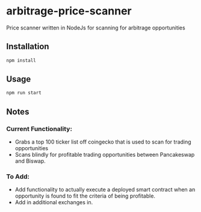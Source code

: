 # arbitrage-price-scanner

Price scanner written in NodeJs for scanning for arbitrage opportunities

## Installation

```bash
npm install
```

## Usage
```bash
npm run start
```

## Notes

### Current Functionality:
- Grabs a top 100 ticker list off coingecko that is used to scan for trading opportunities
- Scans blindly for profitable trading opportunities between Pancakeswap and Biswap.

### To Add:
- Add functionality to actually execute a deployed smart contract when an opportunity is found to fit the criteria of being profitable.
- Add in additional exchanges in.